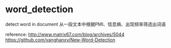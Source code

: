 # word_detection
detect word in document
从一段文本中根据PMI、信息熵、出现频率筛选出词语

reference:
http://www.matrix67.com/blog/archives/5044
https://github.com/yanghanxy/New-Word-Detection
